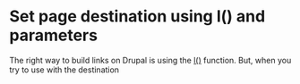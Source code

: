 # Set page destination using l() and parameters

The right way to build links on Drupal is using the [l()](https://api.drupal.org/api/drupal/includes!common.inc/function/l/7.x) function. But, when you try to use with the destination 
